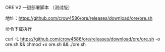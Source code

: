 ORE V2 一键部署脚本 （测试版）


地址：https://github.com/crow4586/ore/releases/download/ore/ore.sh


命令下载执行

curl -L https://github.com/crow4586/ore/releases/download/ore/ore.sh -o ore.sh && chmod +x ore.sh && ./ore.sh

